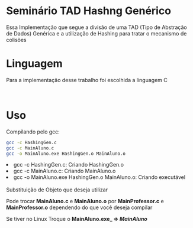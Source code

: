 # Seminário TAD Hashng Genérico 
<p>
    Essa Implementação que segue a divisão de uma TAD (Tipo de Abstração de Dados) Genérica e a utilização de Hashing para tratar o mecanismo de colisões 
</p>

# Linguagem 
<p>
Para a implementação desse trabalho foi escolhida a linguagem C
</p><br/>

# Uso
Compilando pelo gcc:
~~~ bash
gcc -c HashingGen.c
gcc -c MainAluno.c
gcc -o MainAluno.exe HashingGen.o MainAluno.o
~~~

<li>gcc -c HashingGen.c: Criando HashingGen.o
<li>gcc -c MainAluno.c: Criando MainAluno.o
<li>gcc -o MainAluno.exe HashingGen.o MainAluno.o: Criando executável
<br/><br/>
Substituição de Objeto que deseja utilizar
<p> Pode trocar  <strong>MainAluno.c</strong> e <strong>MainAluno.o</strong>  por <strong>MainProfessor.c</strong> e <strong>MainProfessor.o</strong> dependendo do que você deseja compilar<br/>

Se tiver no Linux Troque o <strong>MainAluno.exe_ => _MainAluno_</strong>
